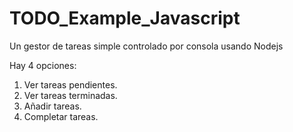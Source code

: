 # TODO_Example_Javascript
Un gestor de tareas simple controlado por consola usando Nodejs

Hay 4 opciones:
1. Ver tareas pendientes.
2. Ver tareas terminadas.
3. Añadir tareas.
4. Completar tareas.
